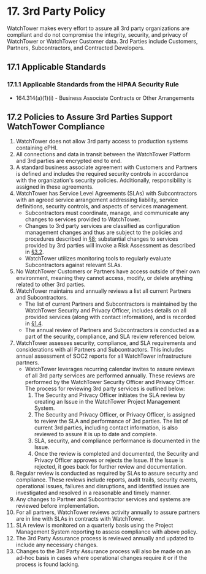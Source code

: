 # 17. 3rd Party Policy

WatchTower makes every effort to assure all 3rd party organizations are compliant and do not compromise the integrity, security, and privacy of WatchTower or WatchTower Customer data. 3rd Parties include Customers, Partners, Subcontractors, and Contracted Developers.

## 17.1 Applicable Standards

### 17.1.1 Applicable Standards from the HIPAA Security Rule

* 164.314\(a\)\(1\)\(i\) - Business Associate Contracts or Other Arrangements

## 17.2 Policies to Assure 3rd Parties Support WatchTower Compliance

1. WatchTower does not allow 3rd party access to production systems containing ePHI.
2. All connections and data in transit between the WatchTower Platform and 3rd parties are encrypted end to end.
3. A standard business associate agreement with Customers and Partners is defined and includes the required security controls in accordance with the organization's security policies. Additionally, responsibility is assigned in these agreements.
4. WatchTower has Service Level Agreements \(SLAs\) with Subcontractors with an agreed service arrangement addressing liability, service definitions, security controls, and aspects of services management.
   * Subcontractors must coordinate, manage, and communicate any changes to services provided to WatchTower.
   * Changes to 3rd party services are classified as configuration management changes and thus are subject to the policies and procedures described in [§8](17-3rd_party_policy.md#8.-configuration-management-policy); substantial changes to services provided by 3rd parties will invoke a Risk Assessment as described in [§3.2](17-3rd_party_policy.md#3.2-risk-management-policies).
   * WatchTower utilizes monitoring tools to regularly evaluate Subcontractors against relevant SLAs.
5. No WatchTower Customers or Partners have access outside of their own environment, meaning they cannot access, modify, or delete anything related to other 3rd parties.
6. WatchTower maintains and annually reviews a list all current Partners and Subcontractors.
   * The list of current Partners and Subcontractors is maintained by the WatchTower Security and Privacy Officer, includes details on all provided services \(along with contact information\), and is recorded in [§1.4](17-3rd_party_policy.md#1.4-WatchTower-organizational-concepts).
   * The annual review of Partners and Subcontractors is conducted as a part of the security, compliance, and SLA review referenced below.
7. WatchTower assesses security, compliance, and SLA requirements and considerations with all Partners and Subcontractors. This includes annual assessment of SOC2 reports for all WatchTower infrastructure partners.
   * WatchTower leverages recurring calendar invites to assure reviews of all 3rd party services are performed annually. These reviews are performed by the WatchTower Security Officer and Privacy Officer. The process for reviewing 3rd party services is outlined below:
     1. The Security and Privacy Officer initiates the SLA review by creating an Issue in the WatchTower Project Management System.
     2. The Security and Privacy Officer, or Privacy Officer, is assigned to review the SLA and performance of 3rd parties. The list of current 3rd parties, including contact information, is also reviewed to assure it is up to date and complete.
     3. SLA, security, and compliance performance is documented in the Issue.
     4. Once the review is completed and documented, the Security and Privacy Officer approves or rejects the Issue. If the Issue is rejected, it goes back for further review and documentation.
8. Regular review is conducted as required by SLAs to assure security and compliance. These reviews include reports, audit trails, security events, operational issues, failures and disruptions, and identified issues are investigated and resolved in a reasonable and timely manner.
9. Any changes to Partner and Subcontractor services and systems are reviewed before implementation.
10. For all partners, WatchTower reviews activity annually to assure partners are in line with SLAs in contracts with WatchTower.
11. SLA review is monitored on a quarterly basis using the Project Management System reporting to assess compliance with above policy.
12. The 3rd Party Assurance process is reviewed annually and updated to include any necessary changes.
13. Changes to the 3rd Party Assurance process will also be made on an ad-hoc basis in cases where operational changes require it or if the process is found lacking. 

